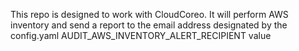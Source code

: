 This repo is designed to work with CloudCoreo. It will perform AWS inventory and send a report to the email address designated by the config.yaml AUDIT_AWS_INVENTORY_ALERT_RECIPIENT value